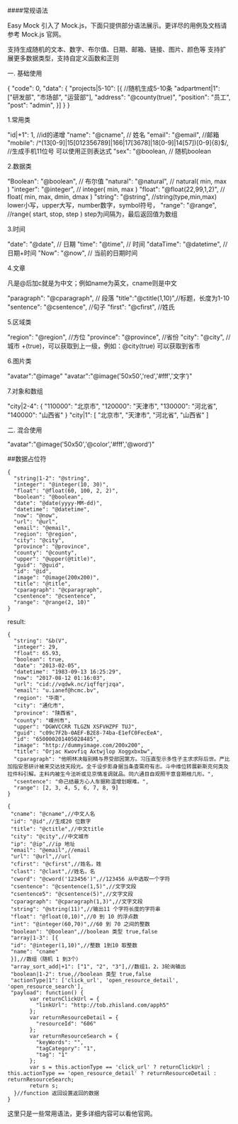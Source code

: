
####常规语法

Easy Mock 引入了 Mock.js，下面只提供部分语法展示。更详尽的用例及文档请参考 Mock.js 官网。

支持生成随机的文本、数字、布尔值、日期、邮箱、链接、图片、颜色等
支持扩展更多数据类型，支持自定义函数和正则



一. 基础使用

{
      "code": 0,
      "data": {
        "projects|5-10": [{  //随机生成5-10条
          "adpartment|1": ["研发部", "市场部", "运营部"],
          "address": "@county(true)",
          "position": "员工",
          "post": "admin",
        }]
      }
}

1.常用类

  "id|+1": 1, //id的递增
  "name": "@cname", // 姓名
  "email": "@email", //邮箱
  "mobile": /^(13[0-9]|15[012356789]|166|17[3678]|18[0-9]|14[57])[0-9]{8}$/, //生成手机11位号  可以使用正则表达式
  "sex": "@boolean, // 随机boolean

2.数据类

  "Boolean": "@boolean", // 布尔值
  "natural": "@natural", // natural( min, max )
  "integer": "@integer", // integer( min, max )
  "float": "@float(22,99,1,2)", // float( min, max, dmin, dmax )
  "string": "@string", //string(type,min,max) lower小写，upper大写，number数字，symbol符号，
  "range": "@range", //range( start, stop, step ) step为间隔为，最后返回值为数组

3.时间

  "date": "@date", // 日期
  "time": "@time", // 时间
  "dataTime": "@datetime", // 日期+时间
  "Now": "@now", // 当前的日期时间

4.文章


凡是@后加c就是为中文；例如name为英文，cname则是中文



  "paragraph": "@cparagraph", // 段落
  "title":"@ctitle(1,10)",//标题，长度为1-10
  "sentence": "@csentence", //句子
  "first": "@cfirst", //姓氏

5.区域类

  "region": "@region", //方位
  "province": "@province", //省份 
  "city": "@city", // 城市 +(true)，可以获取到上一级，例如：@city(true) 可以获取到省市

6.图片类

 "avatar":"@image"
 "avatar":"@image('50x50','red','#fff','文字‘)"

7.对象和数组

"city|2-4": {
    "110000": "北京市",
    "120000": "天津市",
    "130000": "河北省",
    "140000": "山西省"
  }
"city|1": [
    "北京市",
    "天津市",
    "河北省",
    "山西省"
]

二. 混合使用

 "avatar":"@image('50x50','@color','#fff','@word‘)"


##数据占位符

```
{
  "string|1-2": "@string",
  "integer": "@integer(10, 30)",
  "float": "@float(60, 100, 2, 2)",
  "boolean": "@boolean",
  "date": "@date(yyyy-MM-dd)",
  "datetime": "@datetime",
  "now": "@now",
  "url": "@url",
  "email": "@email",
  "region": "@region",
  "city": "@city",
  "province": "@province",
  "county": "@county",
  "upper": "@upper(@title)",
  "guid": "@guid",
  "id": "@id",
  "image": "@image(200x200)",
  "title": "@title",
  "cparagraph": "@cparagraph",
  "csentence": "@csentence",
  "range": "@range(2, 10)"
}
```


result:
```
{
  "string": "&b(V",
  "integer": 29,
  "float": 65.93,
  "boolean": true,
  "date": "2013-02-05",
  "datetime": "1983-09-13 16:25:29",
  "now": "2017-08-12 01:16:03",
  "url": "cid://vqdwk.nc/iqffqrjzqa",
  "email": "u.ianef@hcmc.bv",
  "region": "华南",
  "city": "通化市",
  "province": "陕西省",
  "county": "嵊州市",
  "upper": "DGWVCCRR TLGZN XSFVHZPF TUJ",
  "guid": "c09c7F2b-0AEF-B2E8-74ba-E1efC0FecEeA",
  "id": "650000201405028485",
  "image": "http://dummyimage.com/200x200",
  "title": "Orjac Kwovfiq Axtwjlop Xoggxbxbw",
  "cparagraph": "他明林决每别精与界受部因第方。习压直型示多性子主求求际后世。严比加指安思研计被来交达技天段光。全千设步影身据当条查需府有志。斗中维位转展新斯克何类及拉件科引解。主料内被生今法听或见京情准调就品。同六通目自观照干意音期根几形。",
  "csentence": "命己结最方心人车据称温增划眼难。",
  "range": [2, 3, 4, 5, 6, 7, 8, 9]
}
```

```
{
 "cname": "@cname",//中文人名
 "id": "@id",//生成20 位数字
 "title": "@ctitle",//中文title
 "city": "@city",//中文城市
 "ip": "@ip",//ip 地址
 "email": "@email",//email
 "url": "@url",//url
 "cfirst": "@cfirst",//姓名，姓
 "clast": "@clast",//姓名，名
 "cword": "@cword('123456')",//123456 从中选取一个字符
 "csentence": "@csentence(1,5)",//文字文段
 "csentence5": "@csentence(5)",//文字文段
 "cparagraph": "@cparagraph(1,3)",//文字文段
 "string": "@string(11)",//输出11 个字符长度的字符串
 "float": "@float(0,10)",//0 到 10 的浮点数
 "int": "@integer(60,70)",//60 到 70 之间的整数
 "boolean": "@boolean",//boolean 类型 true,false
 "array|1-3": [{
 "id": "@integer(1,10)",//整数 1到10 取整数
 "name": "cname"
 }],//数组（随机 1 到3个）
 "array_sort_add|+1": ["1", "2", "3"],//数组1，2，3轮询输出
 "boolean|1-2": true,//boolean 类型 true,false
 "actionType|1": ['click_url', 'open_resource_detail', 'open_resource_search'],
 "payload": function() {
       var returnClickUrl = {
         "linkUrl": "http://tob.zhisland.com/apph5"
       };
       var returnResourceDetail = {
         "resourceId": "606"
       };
       var returnResourceSearch = {
         "keyWords": "",
         "tagCategory": "1",
         "tag": "1"
       };
       var s = this.actionType == 'click_url' ? returnClickUrl : this.actionType == 'open_resource_detail' ? returnResourceDetail : returnResourceSearch;
       return s;
  }//function 返回设置返回的数据
}
```

这里只是一些常用语法，更多详细内容可以看他官网。
